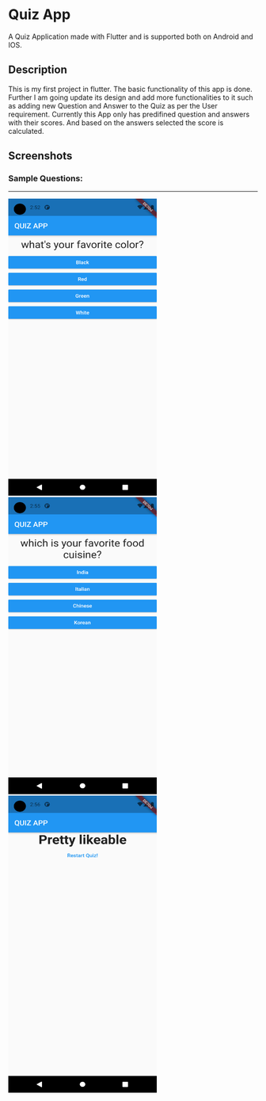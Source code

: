 # Quiz App

A Quiz Application made with Flutter and is supported both on Android and IOS.

## Description

This is my first project in flutter. The basic functionality of this app is done. Further I am going update its design and add more functionalities to it such as adding new Question and Answer to the Quiz as per the User requirement. Currently this App only has predifined question and answers with their scores. And based on the answers selected the score is calculated.

## Screenshots

### Sample Questions:
---
<div style = "display:inline;">
<img src="./screenshots/sc1.png" height="600" width="300">

<img src="./screenshots/sc2.png" height="600" width="300">

<img src="./screenshots/sc3.png" height="600" width="300">
</div>